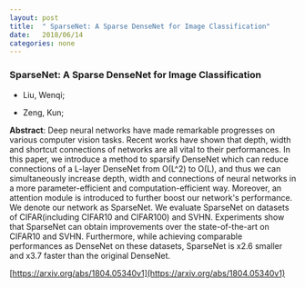 ```yaml
---
layout: post
title:  " SparseNet: A Sparse DenseNet for Image Classification"
date:   2018/06/14
categories: none
---
```




### SparseNet: A Sparse DenseNet for Image Classification



* Liu, Wenqi; 

* Zeng, Kun; 





**Abstract**:  Deep neural networks have made remarkable progresses on various computer vision tasks. Recent works have shown that depth, width and shortcut connections of networks are all vital to their performances. In this paper, we introduce a method to sparsify DenseNet which can reduce connections of a L-layer DenseNet from O(L^2) to O(L), and thus we can simultaneously increase depth, width and connections of neural networks in a more parameter-efficient and computation-efficient way. Moreover, an attention module is introduced to further boost our network&#39;s performance. We denote our network as SparseNet. We evaluate SparseNet on datasets of CIFAR(including CIFAR10 and CIFAR100) and SVHN. Experiments show that SparseNet can obtain improvements over the state-of-the-art on CIFAR10 and SVHN. Furthermore, while achieving comparable performances as DenseNet on these datasets, SparseNet is x2.6 smaller and x3.7 faster than the original DenseNet. 



 [https://arxiv.org/abs/1804.05340v1](https://arxiv.org/abs/1804.05340v1) 

